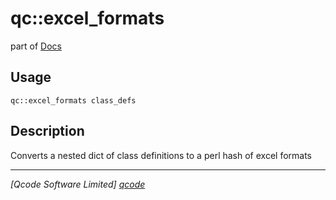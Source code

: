 qc::excel_formats
=================

part of [Docs](.)

Usage
-----
`qc::excel_formats class_defs`

Description
-----------
Converts a nested dict of class definitions to a perl hash of excel formats

----------------------------------
*[Qcode Software Limited] [qcode]*

[qcode]: http://www.qcode.co.uk "Qcode Software"